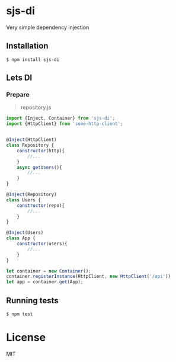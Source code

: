# sjs-di

Very simple dependency injection

## Installation

```
$ npm install sjs-di
```

## Lets DI

### Prepare

> repository.js
```js
import {Inject, Container} from 'sjs-di';
import {HttpClient} from 'some-http-client';


@Inject(HttpClient)
class Repository {
    constructor(http){
        //...
    }
    async getUsers(){
        //...
    }
}

@Inject(Repository)
class Users {
    constructor(repo){
        //...
    }
}

@Inject(Users)
class App {
    constructor(users){
        //...
    }
}

let container = new Container();
container.registerInstance(HttpClient, new HttpClient('/api'))
let app = container.get(App);
```

## Running tests

```
$ npm test
```

# License

  MIT
